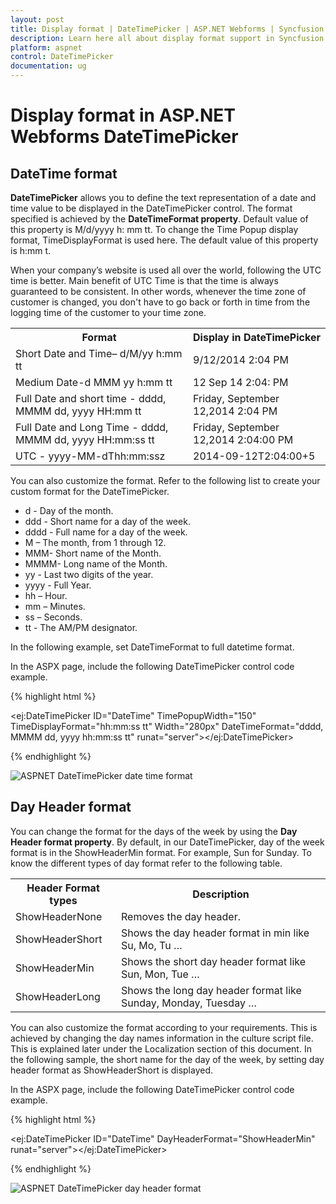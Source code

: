 ```yaml
---
layout: post
title: Display format | DateTimePicker | ASP.NET Webforms | Syncfusion
description: Learn here all about display format support in Syncfusion Essential ASP.NET Webforms Date Time Picker control, its elements, and more.
platform: aspnet
control: DateTimePicker
documentation: ug
---
```


# Display format in  ASP.NET Webforms DateTimePicker

## DateTime format

**DateTimePicker** allows you to define the text representation of a date and time value to be displayed in the DateTimePicker control. The format specified is achieved by the **DateTimeFormat property**. Default value of this property is M/d/yyyy h: mm tt. To change the Time Popup display format, TimeDisplayFormat is used here. The default value of this property is h:mm t. 

When your company’s website is used all over the world, following the UTC time is better. Main benefit of UTC Time is that the time is always guaranteed to be consistent. In other words, whenever the time zone of customer is changed, you don't have to go back or forth in time from the logging time of the customer to your time zone.

<table>
<tr>
<th>
Format</th><th>
Display in DateTimePicker</th></tr>
<tr>
<td>
Short Date and Time– d/M/yy h:mm tt</td><td>
9/12/2014 2:04 PM</td></tr>
<tr>
<td>
Medium Date-d MMM yy h:mm tt</td><td>
12 Sep 14 2:04: PM</td></tr>
<tr>
<td>
Full Date and short time - dddd, MMMM dd, yyyy HH:mm tt</td><td>
Friday, September 12,2014 2:04 PM</td></tr>
<tr>
<td>
Full Date and Long Time - dddd, MMMM dd, yyyy HH:mm:ss tt</td><td>
Friday, September 12,2014 2:04:00 PM</td></tr>
<tr>
<td>
UTC - yyyy-MM-dThh:mm:ssz</td><td>
2014-09-12T2:04:00+5</td></tr>
</table>


You can also customize the format. Refer to the following list to create your custom format for the DateTimePicker.

* d - Day of the month.
* ddd - Short name for a day of the week.
* dddd - Full name for a day of the week.
* M – The month, from 1 through 12.
* MMM- Short name of the Month.
* MMMM- Long name of the Month.
* yy - Last two digits of the year.
* yyyy - Full Year.
* hh – Hour.
* mm – Minutes.
* ss – Seconds.
* tt - The AM/PM designator.

In the following example, set DateTimeFormat to full datetime format.

In the ASPX page, include the following DateTimePicker control code example.

{% highlight html %}



<ej:DateTimePicker ID="DateTime" TimePopupWidth="150" TimeDisplayFormat="hh:mm:ss tt" Width="280px" DateTimeFormat="dddd, MMMM dd, yyyy hh:mm:ss tt" runat="server"></ej:DateTimePicker>



{% endhighlight %}



![ASPNET DateTimePicker date time format](Display-format_images/Display-format_img1.png) 





## Day Header format

You can change the format for the days of the week by using the **Day Header format property**. By default, in our DateTimePicker, day of the week format is in the ShowHeaderMin format. For example, Sun for Sunday. To know the different types of day format refer to the following table.

<table>
<tr>
<th>
Header Format types</th><th>
Description</th></tr>
<tr>
<td>
ShowHeaderNone</td><td>
Removes the day header.</td></tr>
<tr>
<td>
ShowHeaderShort</td><td>
Shows the day header format in min like Su, Mo, Tu …</td></tr>
<tr>
<td>
ShowHeaderMin</td><td>
Shows the short day header format like Sun, Mon, Tue …</td></tr>
<tr>
<td>
ShowHeaderLong</td><td>
Shows the long day header format like Sunday, Monday, Tuesday …</td></tr>
</table>
You can also customize the format according to your requirements. This is achieved by changing the day names information in the culture script file. This is explained later under the Localization section of this document. In the following sample, the short name for the day of the week, by setting day header format as ShowHeaderShort is displayed.

In the ASPX page, include the following DateTimePicker control code example.

{% highlight html %}



<ej:DateTimePicker ID="DateTime" DayHeaderFormat="ShowHeaderMin" runat="server"></ej:DateTimePicker>



{% endhighlight %}



![ASPNET DateTimePicker day header format](Display-format_images/Display-format_img2.png) 



